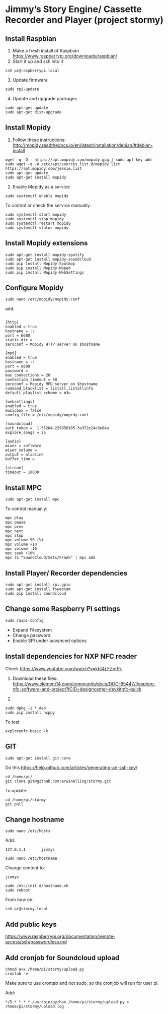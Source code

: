 # Jimmy’s Story Engine/ Cassette Recorder and Player (project stormy)

## Install Raspbian

1. Make a fresh install of Raspbian https://www.raspberrypi.org/downloads/raspbian/
2. Start it up and ssh into it

```
ssh pi@raspberrypi.local
```

3. Update firmware

```
sudo rpi-update
```

4. Update and upgrade packages

```
sudo apt-get update
sudo apt-get dist-upgrade
```

## Install Mopidy

1. Follow these instructions: http://mopidy.readthedocs.io/en/latest/installation/debian/#debian-install

```
wget -q -O - https://apt.mopidy.com/mopidy.gpg | sudo apt-key add -
sudo wget -q -O /etc/apt/sources.list.d/mopidy.list https://apt.mopidy.com/jessie.list
sudo apt-get update
sudo apt-get install mopidy
```

2. Enable Mopidy as a service
```
sudo systemctl enable mopidy
```

To control or check the service manually:
```
sudo systemctl start mopidy
sudo systemctl stop mopidy
sudo systemctl restart mopidy
sudo systemctl status mopidy
```

## Install Mopidy extensions
```
sudo apt-get install mopidy-spotify
sudo apt-get install mopidy-soundcloud
sudo pip install Mopidy-Spotmop
sudo pip install Mopidy-Moped
sudo pip install Mopidy-WebSettings
```

## Configure Mopidy
```
sudo nano /etc/mopidy/mopidy.conf
```

add:
```

[http]
enabled = true
hostname = ::
port = 6680
static_dir =
zeroconf = Mopidy HTTP server on $hostname

[mpd]
enabled = true
hostname = ::
port = 6600
password =
max_connections = 20
connection_timeout = 60
zeroconf = Mopidy MPD server on $hostname
command_blacklist = listall,listallinfo
default_playlist_scheme = m3u

[websettings]
enabled = true
musicbox = false
config_file = /etc/mopidy/mopidy.conf

[soundcloud]
auth_token =  1-35204-229958105-3a372e24e3e04a
explore_songs = 25

[audio]
mixer = software
mixer_volume =
output = alsasink
buffer_time =

[stream]
timeout = 10000
```

## Install MPC
```
sudo apt-get install mpc
```

To control manually:
```
mpc play
mpc pause
mpc prev
mpc next
mpc stop
mpc volume 90 (%)
mpc volume +10
mpc volume -10  
mpc seek +10%
mpc ls “SoundCloud/Sets/Frank" | mpc add
```

## Install Player/ Recorder dependencies
```
sudo apt-get install rpi.gpio
sudo apt-get install fswebcam
sudo pip install soundcloud
```

## Change some Raspberry Pi settings
```
sudo raspi-config
```
- Expand Filesystem
- Change password
- Enable SPI under advanced options

## Install dependencies for NXP NFC reader
Check https://www.youtube.com/watch?v=kbt4LFZptPk

1. Download these files:
https://www.element14.com/community/docs/DOC-65447/l/explore-nfc-software-and-project?ICID=designcenter-devkitnfc-quick

2.
```
sudo dpkg -i *.deb
sudo pip install nxppy
```

To test
```
explorenfc-basic -k
```
## GIT
```
sudo apt-get install git-core
```

Do this https://help.github.com/articles/generating-an-ssh-key/

```
cd /home/pi/
git clone git@github.com:erwinelling/stormy.git
```

To update:
```
cd /home/pi/stormy
git pull
```

## Change hostname
```
sudo nano /etc/hosts
```

Add:
```
127.0.1.1       jimmys
```

```
sudo nano /etc/hostname
```

Change content to:
```
jimmys
```

```
sudo /etc/init.d/hostname.sh
sudo reboot
```

From now on:
```
ssh pi@stormy.local
```

## Add public keys
https://www.raspberrypi.org/documentation/remote-access/ssh/passwordless.md

## Add cronjob for Soundcloud upload
```
chmod a+x /home/pi/stormy/upload.py
crontab -e
```
Make sure to use crontab and not sudo, so the cronjob will run for user pi.

Add:
```
*/5 * * * * /usr/bin/python /home/pi/stormy/upload.py > /home/pi/stormy/upload.log
```

